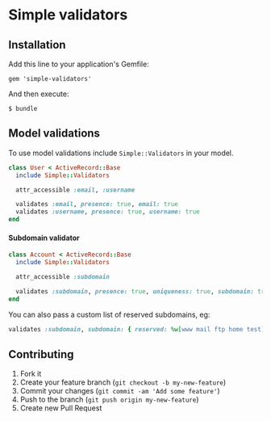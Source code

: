 # Simple validators

## Installation

Add this line to your application's Gemfile:

    gem 'simple-validators'

And then execute:

    $ bundle

## Model validations

To use model validations include `Simple::Validators` in your model.

```ruby
class User < ActiveRecord::Base
  include Simple::Validators

  attr_accessible :email, :username

  validates :email, presence: true, email: true
  validates :username, presence: true, username: true
end
```

#### Subdomain validator

```ruby
class Account < ActiveRecord::Base
  include Simple::Validators

  attr_accessible :subdomain

  validates :subdomain, presence: true, uniqueness: true, subdomain: true
end
```

You can also pass a custom list of reserved subdomains, eg:

```ruby
validates :subdomain, subdomain: { reserved: %w[www mail ftp home test] }
```

## Contributing

1. Fork it
2. Create your feature branch (`git checkout -b my-new-feature`)
3. Commit your changes (`git commit -am 'Add some feature'`)
4. Push to the branch (`git push origin my-new-feature`)
5. Create new Pull Request
